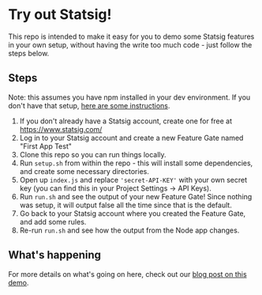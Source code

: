 # Try out Statsig!

This repo is intended to make it easy for you to demo some Statsig features in your own setup, without having the write too much code - just follow the steps below.

## Steps
Note: this assumes you have npm installed in your dev environment. If you don't have that setup, [here are some instructions](https://docs.npmjs.com/downloading-and-installing-node-js-and-npm).

1. If you don't already have a Statsig account, create one for free at https://www.statsig.com/
2. Log in to your Statsig account and create a new Feature Gate named "First App Test"
3. Clone this repo so you can run things locally.
4. Run `setup.sh` from within the repo - this will install some dependencies, and create some necessary directories.
5. Open up `index.js` and replace `'secret-API-KEY'` with your own secret key (you can find this in your Project Settings -> API Keys).
6. Run `run.sh` and see the output of your new Feature Gate! Since nothing was setup, it will output false all the time since that is the default.
7. Go back to your Statsig account where you created the Feature Gate, and add some rules.
8. Re-run `run.sh` and see how the output from the Node app changes.

## What's happening
For more details on what's going on here, check out our [blog post on this demo](https://blog.statsig.com/demo-a-simple-node-js-app-with-feature-flags-88b05eda7447).
